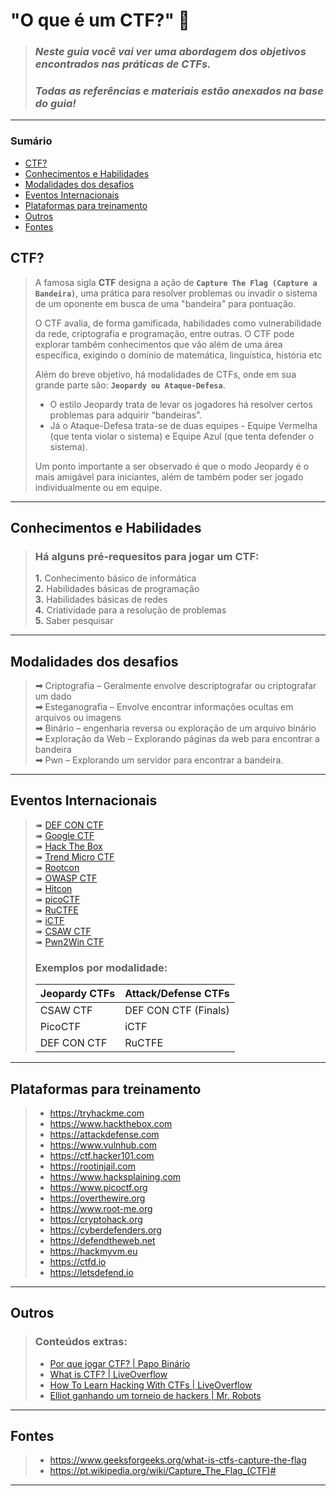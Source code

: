  # "O que é um CTF?" 🏴
> ### _Neste guia você vai ver uma abordagem dos objetivos encontrados nas práticas de CTFs._ 
> ### _Todas as referências e materiais estão anexados na base do guia!_ 
---

### Sumário
* [CTF?](#ctf)
* [Conhecimentos e Habilidades](#conhecimentos-e-habilidades)
* [Modalidades dos desafios](#modalidades-dos-desafios)
* [Eventos Internacionais](#eventos-internacionais)
* [Plataformas para treinamento](#plataformas-para-treinamento)
* [Outros](#outros)
* [Fontes](#fontes)

## CTF?
> A famosa sigla **CTF** designa a ação de **`Capture The Flag (Capture a Bandeira)`**, uma prática para resolver problemas ou invadir o sistema de um oponente em busca de uma "bandeira" para pontuação. 
>
> O CTF avalia, de forma gamificada, habilidades como vulnerabilidade da rede, criptografia e programação, entre outras. O CTF pode explorar também conhecimentos que vão além de uma área específica, exigindo o domínio de matemática, linguística, história etc
>
> Além do breve objetivo, há modalidades de CTFs, onde em sua grande parte são: **`Jeopardy ou Ataque-Defesa`**.
>
> - O estilo Jeopardy trata de levar os jogadores há resolver certos problemas para adquirir “bandeiras”.
> - Já o Ataque-Defesa trata-se de duas equipes - Equipe Vermelha (que tenta violar o sistema) e Equipe Azul (que tenta defender o sistema). 
>
> Um ponto importante a ser observado é que o modo Jeopardy é o mais amigável para iniciantes, além de também poder ser jogado individualmente ou em equipe.
---

## Conhecimentos e Habilidades
> ### Há alguns pré-requesitos para jogar um CTF:
> **1.** Conhecimento básico de informática\
> **2.** Habilidades básicas de programação\
> **3.** Habilidades básicas de redes\
> **4.** Criatividade para a resolução de problemas\
> **5.** Saber pesquisar
---

## Modalidades dos desafios

> **➟** Criptografia – Geralmente envolve descriptografar ou criptografar um dado\
> **➟** Esteganografia – Envolve encontrar informações ocultas em arquivos ou imagens\
> **➟** Binário – engenharia reversa ou exploração de um arquivo binário\
> **➟** Exploração da Web – Explorando páginas da web para encontrar a bandeira\
> **➟** Pwn – Explorando um servidor para encontrar a bandeira.
---

## Eventos Internacionais

> ➠ [DEF CON CTF](https://defcon.org/html/links/dc-ctf.html)\
> ➠ [Google CTF](https://capturetheflag.withgoogle.com)\
> ➠ [Hack The Box](https://ctf.hackthebox.com)\
> ➠ [Trend Micro CTF](https://www.trendmicro.com/en_us/campaigns/capture-the-flag.html)\
> ➠ [Rootcon](https://www.rootcon.org)\
> ➠ [OWASP CTF](https://wiki.owasp.org/index.php/Category:OWASP_CTF_Project)\
> ➠ [Hitcon](https://ctf2019.hitcon.org)\
> ➠ [picoCTF](https://picoctf.com)\
> ➠ [RuCTFE](https://ructfe.org/index)\
> ➠ [iCTF](https://shellphish.net/ictf)\
> ➠ [CSAW CTF](https://ctf.csaw.io)\
> ➠ [Pwn2Win CTF](https://pwn2win.party)
>
> ### Exemplos por modalidade:
> | **Jeopardy CTFs** | **Attack/Defense CTFs**|
> |---------------|---------------------|
> |    CSAW CTF 	| DEF CON CTF (Finals)|
> |    PicoCTF    |        iCTF         |
> |  DEF CON CTF  |       RuCTFE        |
---

## Plataformas para treinamento

> - https://tryhackme.com
> -  https://www.hackthebox.com
> - https://attackdefense.com
> - https://www.vulnhub.com
> - https://ctf.hacker101.com
> - https://rootinjail.com
> - https://www.hacksplaining.com
> - https://www.picoctf.org
> - https://overthewire.org
> - https://www.root-me.org
> - https://cryptohack.org
> - https://cyberdefenders.org
> - https://defendtheweb.net
> - https://hackmyvm.eu
> - https://ctfd.io
> - https://letsdefend.io
---

## Outros

> ### Conteúdos extras:
> - [Por que jogar CTF? | Papo Binário](https://youtu.be/lx7qJWwrBKo)
> - [What is CTF? | LiveOverflow](https://youtu.be/8ev9ZX9J45A)
> - [How To Learn Hacking With CTFs | LiveOverflow](https://youtu.be/Lus7aNf2xDg)
> - [Elliot ganhando um torneio de hackers | Mr. Robots](https://youtu.be/6MrQ-mN8HM8)
---

## Fontes

> - https://www.geeksforgeeks.org/what-is-ctfs-capture-the-flag
> - https://pt.wikipedia.org/wiki/Capture_The_Flag_(CTF)#
---
